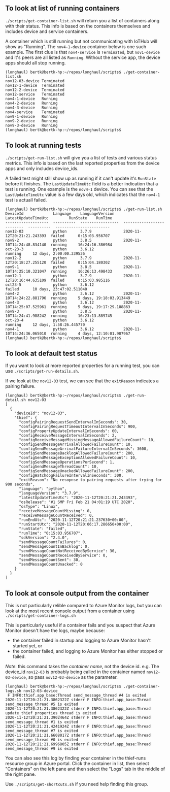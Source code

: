 
## To look at list of running containers

`./scripts/get-container-list.sh` will return you a list of containers along with their status.
This info is based on the containers themselves and includes device and service containers.

A container which is still running but not communicating with IoTHub will show as "Running".
The `nov4-1-device` container below is one such example.
The first clue is that `nov4-service` is `Terminated`, but `nov1-device` and it's peers are all listed as `Running`.
Without the service app, the device apps should all stop running.

```
(longhaul) bertk@bertk-hp:~/repos/longhaul/scripts$ ./get-container-list.sh
nov12-03-device Terminated
nov12-1-device  Terminated
nov12-2-device  Terminated
nov12-service   Terminated
nov4-1-device   Running
nov4-2-device   Running
nov4-3-device   Running
nov4-service    Terminated
nov9-1-device   Running
nov9-2-device   Running
nov9-3-device   Running
(longhaul) bertk@bertk-hp:~/repos/longhaul/scripts$
```

## To look at running tests

`./scripts/get-run-list.sh` will give you a list of tests and various status metrics.
This info is based on the last reported properties from the device apps and only includes device_ids.

A failed test might still show up as running if it can't update it's `RunState` before it finishes.
The `LastUpdateTimeUtc` field is a better indication that a test is running.
One example is the `nov4-1` device.
You can see that the `LastUpdateTimeUtc` value is a few days old, which indicates that the `nov4-1` test is actuall failed.

```
(longhaul) bertk@bertk-hp:~/repos/longhaul/scripts$ ./get-run-list.sh
DeviceId             Language    LanguageVersion    LatestUpdateTimeUtc         RunState    RunTime
-------------------  ----------  -----------------  --------------------------  ----------  ------------------------
nov12-03             python      3.7.9              2020-11-12T20:21:21.243393  failed      0:15:03.956707
nov9-2               python      3.8.5              2020-11-10T14:24:48.834140  running     16:24:16.386984
oct-23-3             python      3.6.12                                         running     12 days, 2:00:00.339536
nov12-2              python      3.7.9              2020-11-12T20:18:27.255120  failed      0:15:04.180302
nov9-1               python      3.8.5              2020-11-10T14:25:10.321047  running     16:26:13.498433
nov12-1              python      3.7.9              2020-11-12T20:16:44.635109  failed      0:15:03.985116
oct23-5              python      3.6.12                                         failed      10 days, 23:47:02.511040
nov4-2               python      3.6.12             2020-11-10T14:24:22.881796  running     5 days, 19:18:03.913449
nov4-3               python      3.6.12             2020-11-10T14:25:07.525961  running     5 days, 19:17:29.188863
nov9-3               python      3.8.5              2020-11-10T14:24:41.988242  running     16:23:13.889745
oct-23-4             python      3.6.12                                         running     12 days, 1:58:26.445770
nov4-1               python      3.6.12             2020-11-10T14:24:36.065010  running     4 days, 12:10:01.907967
(longhaul) bertk@bertk-hp:~/repos/longhaul/scripts$
```

## To look at default test status

If you want to look at more reported properties for a running test, you can use `./scripts/get-run-details.sh`.

If we look at the `nov12-03` test, we can see that the `exitReason` indicates a pairing failure.

```
(longhaul) bertk@bertk-hp:~/repos/longhaul/scripts$ ./get-run-detail.sh nov12-03
[
  {
    "deviceId": "nov12-03",
    "thief": {
      "configPairingRequestSendIntervalInSeconds": 30,
      "configPairingRequestTimeoutIntervalInSeconds": 900,
      "configPropertyUpdateIntervalInSeconds": 60,
      "configReceiveMessageIntervalInSeconds": 2,
      "configReceiveMessageMissingMessageAllowedFailureCount": 10,
      "configSendMessageArrivalAllowedFailureCount": 10,
      "configSendMessageArrivalFailureIntervalInSeconds": 3600,
      "configSendMessageBacklogAllowedFailureCount": 200,
      "configSendMessageExceptionAllowedFailureCount": 10,
      "configSendMessageOperationsPerSecond": 1,
      "configSendMessageThreadCount": 10,
      "configSendMessageUnackedAllowedFailureCount": 200,
      "configWatchdogFailureIntervalInSeconds": 300,
      "exitReason": "No resopnse to pairing requests after trying for 900 seconds",
      "language": "python",
      "languageVersion": "3.7.9",
      "latestUpdateTimeUtc": "2020-11-12T20:21:21.243393",
      "osRelease": "#1 SMP Fri Feb 21 04:01:19 UTC 2020",
      "osType": "Linux",
      "receiveMessageCountMissing": 0,
      "receiveMessageCountReceived": 0,
      "runEndUtc": "2020-11-12T20:21:21.237630+00:00",
      "runStartUtc": "2020-11-12T20:06:17.286650+00:00",
      "runState": "failed",
      "runTime": "0:15:03.956707",
      "sdkVersion": "2.4.0",
      "sendMessageCountFailures": 0,
      "sendMessageCountInBacklog": 0,
      "sendMessageCountNotReceivedByService": 30,
      "sendMessageCountReceivedByService": 0,
      "sendMessageCountSent": 30,
      "sendMessageCountUnacked": 0
    }
  }
]
```

## To look at console output from the container

This is not particularly relible compared to Azure Monitor logs, but you can look at the most recent console output from a container using `./scripts/get-container-logs.sh`

This is particularly useful if a container fails and you suspect that Azure Monitor doesn't have the logs, maybe because:
* the container failed in startup and logging to Azure Monitor hasn't started yet, or
* the container failed, and logging to Azure Monitor has either stopped or failed.

_Note_: this command takes the _container name_, not the device id.  e.g. The device_id `nov12-03` is probably  being called in the container named `nov12-03-device`, so pass `nov12-03-device` as the parameter.

```
(longhaul) bertk@bertk-hp:~/repos/longhaul/scripts$ ./get-container-logs.sh nov12-03-device
 F INFO:thief.app_base:Thread send_message_thread #4 is exited
2020-11-12T20:21:21.3862322Z stderr F INFO:thief.app_base:Thread send_message_thread #5 is exited
2020-11-12T20:21:21.3862322Z stderr F INFO:thief.app_base:Thread update_thief_properties_thread is exited
2020-11-12T20:21:21.3902464Z stderr F INFO:thief.app_base:Thread send_message_thread #1 is exited
2020-11-12T20:21:21.4241924Z stderr F INFO:thief.app_base:Thread send_message_thread #7 is exited
2020-11-12T20:21:21.6608017Z stderr F INFO:thief.app_base:Thread send_message_thread #0 is exited
2020-11-12T20:21:21.6996805Z stderr F INFO:thief.app_base:Thread send_message_thread #9 is exited
```

You can also see this log by finding your container in the thief-runs resource group in Azure portal.  Click the container in list, then select "Containers" on the left pane and then select the "Logs" tab in the middle of the right pane.

Use `./scripts/get-shortcuts.sh` if you need help finding this group.


